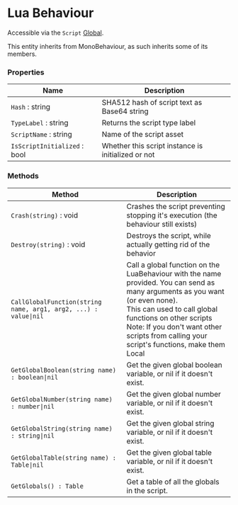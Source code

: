 # Lua Behaviour

Accessible via the `Script` [Global](globals.md).

This entity inherits from MonoBehaviour, as such inherits some of its members.

### Properties

| Name                         | Description                                        |
|------------------------------|----------------------------------------------------|
| `Hash` : string              | SHA512 hash of script text as Base64 string        |
| `TypeLabel` : string         | Returns the script type label                      |
| `ScriptName` : string        | Name of the script asset                           |
| `IsScriptInitialized` : bool | Whether this script instance is initialized or not |

### Methods

| Method                                                              | Description                                                                                                                                                                                                                                                                             |
|---------------------------------------------------------------------|-----------------------------------------------------------------------------------------------------------------------------------------------------------------------------------------------------------------------------------------------------------------------------------------|
| `Crash(string)` : void                                              | Crashes the script preventing stopping it's execution (the behaviour still exists)                                                                                                                                                                                                      |
| `Destroy(string)` : void                                            | Destroys the script, while actually getting rid of the behavior                                                                                                                                                                                                                         |
| `CallGlobalFunction(string name, arg1, arg2, ...) : value\|nil`<br> | Call a global function on the LuaBehaviour with the name provided. You can send as many arguments as you want (or even none).<br>This can used to call global functions on other scripts<br>Note: If you don't want other scripts from calling your script's functions, make them Local |
| `GetGlobalBoolean(string name) : boolean\|nil`                      | Get the given global boolean variable, or nil if it doesn't exist.                                                                                                                                                                                                                      |
| `GetGlobalNumber(string name) : number\|nil`                        | Get the given global number variable, or nil if it doesn't exist.                                                                                                                                                                                                                       |
| `GetGlobalString(string name) : string\|nil`                        | Get the given global string variable, or nil if it doesn't exist.                                                                                                                                                                                                                       |
| `GetGlobalTable(string name) : Table\|nil`                          | Get the given global table variable, or nil if it doesn't exist.                                                                                                                                                                                                                        |
| `GetGlobals() : Table`                                              | Get a table of all the globals in the script.                                                                                                                                                                                                                                           |

